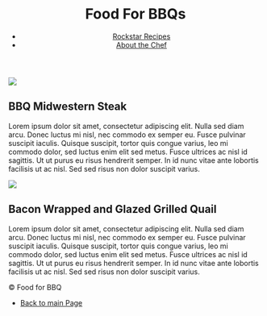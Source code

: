 <!DOCTYPE html>
<html>
    <head>
        <title>Food For BBQs</title>
        <link type="text/css" rel="stylesheet" href="stylesheet.css">
    </head>
    <body>
        <header>
            <h1 class="sm-black-outline">Food For BBQs</h1>
            <nav>
                <ul>
                    <li>
                        <a href="https://qt1980.github.io/rockstar-recipes/">Rockstar Recipes</a>
                    </li>
                    <li>
                        <a href="jinman36.github.io/reading-notes/">About the Chef</a>
                    </li>
                </ul>
            </nav>             
        </header>
        <Main>
            <section>
                <img src="https://i2.wp.com/grillinfools.com/app/uploads/2014/05/Pork-Steaks-1601.png?resize=700%2C465&ssl=1">
                <h2>BBQ Midwestern Steak</h2>
                <p>Lorem ipsum dolor sit amet, consectetur adipiscing elit. Nulla sed diam arcu. Donec luctus mi nisl, nec commodo ex semper eu. Fusce pulvinar suscipit iaculis. Quisque suscipit, tortor quis congue varius, leo mi commodo dolor, sed luctus enim elit sed metus. Fusce ultrices ac nisl id sagittis. Ut ut purus eu risus hendrerit semper. In id nunc vitae ante lobortis facilisis ut ac nisl. Sed sed risus non dolor suscipit varius.
                </p>
            </section>
            <section>
                <img src="https://i2.wp.com/grillinfools.com/app/uploads/2015/04/Bacon-Wrapped-Grilled-Quail-6.png?w=600&ssl=1">
                <h2>Bacon Wrapped and Glazed Grilled Quail</h2>
                <p>Lorem ipsum dolor sit amet, consectetur adipiscing elit. Nulla sed diam arcu. Donec luctus mi nisl, nec commodo ex semper eu. Fusce pulvinar suscipit iaculis. Quisque suscipit, tortor quis congue varius, leo mi commodo dolor, sed luctus enim elit sed metus. Fusce ultrices ac nisl id sagittis. Ut ut purus eu risus hendrerit semper. In id nunc vitae ante lobortis facilisis ut ac nisl. Sed sed risus non dolor suscipit varius.
                </p>
                        </section>
         </Main>   
         <footer>         
             &copy; Food for BBQ
        </footer>
    </body>
</html>



- [Back to main Page](README.md)